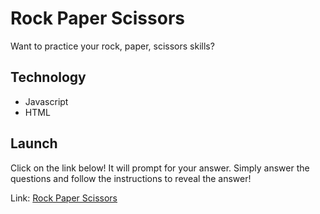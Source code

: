 # Rock Paper Scissors

Want to practice your rock, paper, scissors skills? 

## Technology

* Javascript
* HTML

## Launch

Click on the link below! It will prompt for your answer. Simply answer the questions and follow the instructions to reveal the answer!

Link: [Rock Paper Scissors](https://hasonnn.github.io/rock-paper-scissors/ "Rock Paper Scissors")

